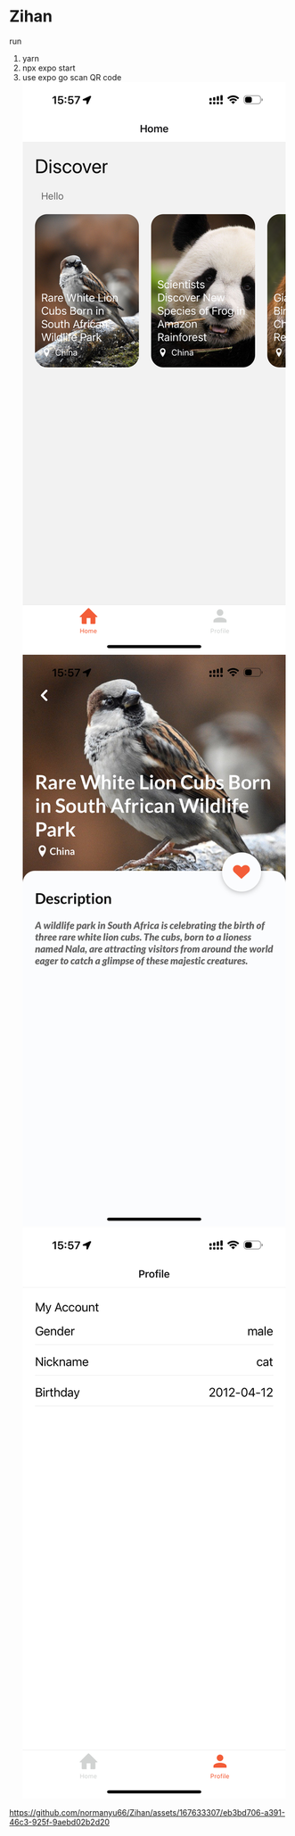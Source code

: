 # Zihan
run 

1. yarn 
2. npx expo start
3. use expo go scan QR code
![这是图片](./rr.png "Magic Gardens")
![这是图片](./tt.png "Magic Gardens")
![这是图片](./yy.png "Magic Gardens")


https://github.com/normanyu66/Zihan/assets/167633307/eb3bd706-a391-46c3-925f-9aebd02b2d20

